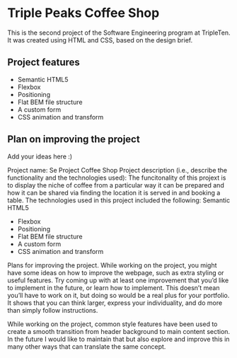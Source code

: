 # Triple Peaks Coffee Shop

This is the second project of the Software Engineering program at TripleTen. It was created using HTML and CSS, based on the design brief.

## Project features

- Semantic HTML5
- Flexbox
- Positioning
- Flat BEM file structure
- A custom form
- CSS animation and transform

## Plan on improving the project

Add your ideas here :)

Project name: Se Project Coffee Shop
Project description (i.e., describe the functionality and the technologies used): The funcitonality of this projext is to display the niche of coffee from a particular way it can be prepared and how it can be shared via finding the location it is served in and booking a table. The technologies used in this project included the following:
Semantic HTML5

- Flexbox
- Positioning
- Flat BEM file structure
- A custom form
- CSS animation and transform

Plans for improving the project. While working on the project, you might have some ideas on how to improve the webpage, such as extra styling or useful features. Try coming up with at least one improvement that you’d like to implement in the future, or learn how to implement. This doesn’t mean you’ll have to work on it, but doing so would be a real plus for your portfolio. It shows that you can think larger, express your individuality, and do more than simply follow instructions.

While working on the project, common style features have been used to create a smooth transition from header background to main content section. In the future I would like to maintain that but also explore and improve this in many other ways that can translate the same concept.
